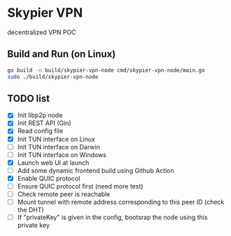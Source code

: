 # Skypier VPN

decentralized VPN POC

## Build and Run (on Linux)

```bash
go build -o build/skypier-vpn-node cmd/skypier-vpn-node/main.go
sudo ./build/skypier-vpn-node
```

## TODO list

- [x] Init libp2p node
- [x] Init REST API (Gin)
- [x] Read config file
- [x] Init TUN interface on Linux
- [ ] Init TUN interface on Darwin
- [ ] Init TUN interface on Windows
- [x] Launch web UI at launch
- [ ] Add some dynamic frontend build using Github Action
- [x] Enable QUIC protocol 
- [ ] Ensure QUIC protocol first (need more test)
- [ ] Check remote peer is reachable
- [ ] Mount tunnel with remote address corresponding to this peer ID (check the DHT)
- [ ] If "privateKey" is given in the config, bootsrap the node using this private key